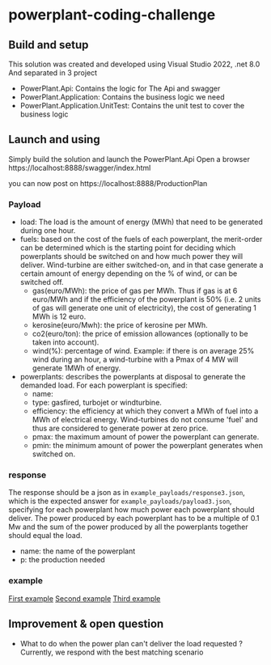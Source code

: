 # powerplant-coding-challenge

## Build and setup

This solution was created and developed using Visual Studio 2022, .net 8.0
And separated in 3 project 

  - PowerPlant.Api:
    Contains the logic for The Api and swagger
  - PowerPlant.Application:
    Contains the business logic we need
  - PowerPlant.Application.UnitTest:
    Contains the unit test to cover the business logic

## Launch and using

Simply build the solution and launch the PowerPlant.Api
Open a browser https://localhost:8888/swagger/index.html

you can now post on https://localhost:8888/ProductionPlan

### Payload

 - load: The load is the amount of energy (MWh) that need to be generated during one hour.
 - fuels: based on the cost of the fuels of each powerplant, the merit-order can be determined which is the starting point for deciding which powerplants should be switched on and how much power they will deliver.  Wind-turbine are either switched-on, and in that case generate a certain amount of energy depending on the % of wind, or can be switched off. 
   - gas(euro/MWh): the price of gas per MWh. Thus if gas is at 6 euro/MWh and if the efficiency of the powerplant is 50% (i.e. 2 units of gas will generate one unit of electricity), the cost of generating 1 MWh is 12 euro.
   - kerosine(euro/Mwh): the price of kerosine per MWh.
   - co2(euro/ton): the price of emission allowances (optionally to be taken into account).
   - wind(%): percentage of wind. Example: if there is on average 25% wind during an hour, a wind-turbine with a Pmax of 4 MW will generate 1MWh of energy.
 - powerplants: describes the powerplants at disposal to generate the demanded load. For each powerplant is specified:
   - name:
   - type: gasfired, turbojet or windturbine.
   - efficiency: the efficiency at which they convert a MWh of fuel into a MWh of electrical energy. Wind-turbines do not consume 'fuel' and thus are considered to generate power at zero price.
   - pmax: the maximum amount of power the powerplant can generate.
   - pmin: the minimum amount of power the powerplant generates when switched on. 

### response

The response should be a json as in `example_payloads/response3.json`, which is the expected answer for `example_payloads/payload3.json`, specifying for each powerplant how much power each powerplant should deliver. The power produced by each powerplant has to be a multiple of 0.1 Mw and the sum of the power produced by all the powerplants together should equal the load.

  - name: the name of the powerplant
  - p: the production needed

### example

[First example](example_payloads/payload1.json)
[Second example](example_payloads/payload2.json)
[Third example](example_payloads/payload3.json)

## Improvement & open question

  - What to do when the power plan can't deliver the load requested ? 
    Currently, we respond with the best matching scenario

